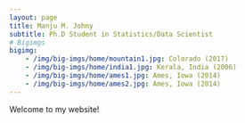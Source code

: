 ```yaml
---
layout: page
title: Manju M. Johny
subtitle: Ph.D Student in Statistics/Data Scientist
# Bigimgs 
bigimg: 
    - /img/big-imgs/home/mountain1.jpg: Colorado (2017)
    - /img/big-imgs/home/india1.jpg: Kerala, India (2006)
    - /img/big-imgs/home/ames1.jpg: Ames, Iowa (2014)
    - /img/big-imgs/home/ames2.jpg: Ames, Iowa (2014)
---
```



Welcome to my website! 
